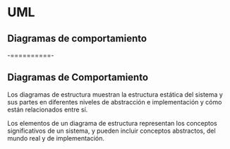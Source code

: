 # UML
## Diagramas de comportamiento

-==========-

## Diagramas de Comportamiento

Los diagramas de estructura muestran la estructura estática del sistema y sus partes en diferentes niveles de abstracción e implementación y cómo están relacionados entre sí.

Los elementos de un diagrama de estructura representan los conceptos significativos de un sistema, y pueden incluir conceptos abstractos, del mundo real y de implementación.
